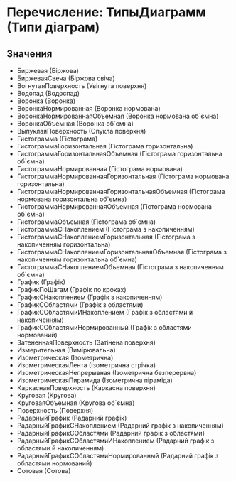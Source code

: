 ﻿# Перечисление: ТипыДиаграмм (Типи діаграм)

## Значения

- Биржевая (Біржова)
- БиржеваяСвеча (Біржова свіча)
- ВогнутаяПоверхность (Увігнута поверхня)
- Водопад (Водоспад)
- Воронка (Воронка)
- ВоронкаНормированная (Воронка нормована)
- ВоронкаНормированнаяОбъемная (Воронка нормована об`ємна)
- ВоронкаОбъемная (Воронка об`ємна)
- ВыпуклаяПоверхность (Опукла поверхня)
- Гистограмма (Гістограма)
- ГистограммаГоризонтальная (Гістограма горизонтальна)
- ГистограммаГоризонтальнаяОбъемная (Гістограма горизонтальна об`ємна)
- ГистограммаНормированная (Гістограма нормована)
- ГистограммаНормированнаяГоризонтальная (Гістограма нормована горизонтальна)
- ГистограммаНормированнаяГоризонтальнаяОбъемная (Гістограма нормована горизонтальна об`ємна)
- ГистограммаНормированнаяОбъемная (Гістограма нормована об`ємна)
- ГистограммаОбъемная (Гістограма об`ємна)
- ГистограммаСНакоплением (Гістограма з накопиченням)
- ГистограммаСНакоплениемГоризонтальная (Гістограма з накопиченням горизонтальна)
- ГистограммаСНакоплениемГоризонтальнаяОбъемная (Гістограма з накопиченням горизонтальна об`ємна)
- ГистограммаСНакоплениемОбъемная (Гістограма з накопиченням об`ємна)
- График (Графік)
- ГрафикПоШагам (Графік по кроках)
- ГрафикСНакоплением (Графік з накопиченням)
- ГрафикСОбластями (Графік з областями)
- ГрафикСОбластямиИНакоплением (Графік з областями й накопиченням)
- ГрафикСОбластямиНормированный (Графік з областями нормований)
- ЗатененнаяПоверхность (Затінена поверхня)
- Измерительная (Вимірювальна)
- Изометрическая (Ізометрична)
- ИзометрическаяЛента (Ізометрична стрічка)
- ИзометрическаяНепрерывная (Ізометрична безперервна)
- ИзометрическаяПирамида (Ізометрична піраміда)
- КаркаснаяПоверхность (Каркасна поверхня)
- Круговая (Кругова)
- КруговаяОбъемная (Кругова об`ємна)
- Поверхность (Поверхня)
- РадарныйГрафик (Радарний графік)
- РадарныйГрафикСНакоплением (Радарний графік з накопиченням)
- РадарныйГрафикСОбластями (Радарний графік з областями)
- РадарныйГрафикСОбластямиИНакоплением (Радарний графік з областями й накопиченням)
- РадарныйГрафикСОбластямиНормированный (Радарний графік з областями нормований)
- Сотовая (Сотова)

